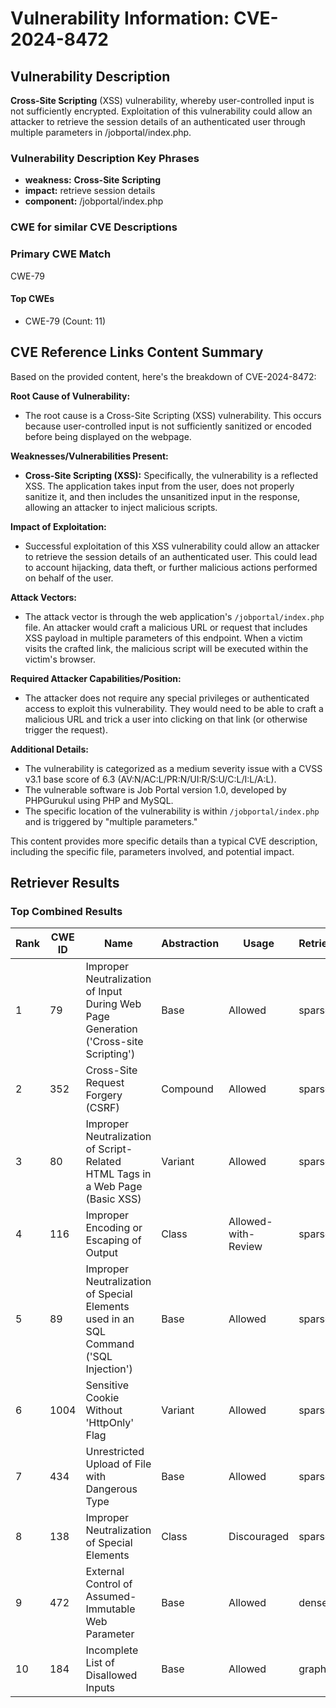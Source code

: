 # Vulnerability Information: CVE-2024-8472

## Vulnerability Description
**Cross-Site Scripting** (XSS) vulnerability, whereby user-controlled input is not sufficiently encrypted. Exploitation of this vulnerability could allow an attacker to retrieve the session details of an authenticated user through multiple parameters in /jobportal/index.php.

### Vulnerability Description Key Phrases
- **weakness:** **Cross-Site Scripting**
- **impact:** retrieve session details
- **component:** /jobportal/index.php

### CWE for similar CVE Descriptions
### Primary CWE Match
CWE-79

#### Top CWEs
- CWE-79 (Count: 11)

## CVE Reference Links Content Summary
Based on the provided content, here's the breakdown of CVE-2024-8472:

**Root Cause of Vulnerability:**
- The root cause is a Cross-Site Scripting (XSS) vulnerability. This occurs because user-controlled input is not sufficiently sanitized or encoded before being displayed on the webpage.

**Weaknesses/Vulnerabilities Present:**
- **Cross-Site Scripting (XSS):** Specifically, the vulnerability is a reflected XSS. The application takes input from the user, does not properly sanitize it, and then includes the unsanitized input in the response, allowing an attacker to inject malicious scripts.

**Impact of Exploitation:**
- Successful exploitation of this XSS vulnerability could allow an attacker to retrieve the session details of an authenticated user. This could lead to account hijacking, data theft, or further malicious actions performed on behalf of the user.

**Attack Vectors:**
- The attack vector is through the web application's `/jobportal/index.php` file. An attacker would craft a malicious URL or request that includes XSS payload in multiple parameters of this endpoint. When a victim visits the crafted link, the malicious script will be executed within the victim's browser.

**Required Attacker Capabilities/Position:**
- The attacker does not require any special privileges or authenticated access to exploit this vulnerability. They would need to be able to craft a malicious URL and trick a user into clicking on that link (or otherwise trigger the request).

**Additional Details:**
- The vulnerability is categorized as a medium severity issue with a CVSS v3.1 base score of 6.3 (AV:N/AC:L/PR:N/UI:R/S:U/C:L/I:L/A:L).
- The vulnerable software is Job Portal version 1.0, developed by PHPGurukul using PHP and MySQL.
- The specific location of the vulnerability is within `/jobportal/index.php` and is triggered by "multiple parameters."

This content provides more specific details than a typical CVE description, including the specific file, parameters involved, and potential impact.

## Retriever Results

### Top Combined Results

| Rank | CWE ID | Name | Abstraction | Usage  | Retrievers | Individual Scores |
|------|--------|------|-------------|-------|------------|-------------------|
| 1 | 79 | Improper Neutralization of Input During Web Page Generation ('Cross-site Scripting') | Base | Allowed | sparse | 0.263 |
| 2 | 352 | Cross-Site Request Forgery (CSRF) | Compound | Allowed | sparse | 0.263 |
| 3 | 80 | Improper Neutralization of Script-Related HTML Tags in a Web Page (Basic XSS) | Variant | Allowed | sparse | 0.246 |
| 4 | 116 | Improper Encoding or Escaping of Output | Class | Allowed-with-Review | sparse | 0.238 |
| 5 | 89 | Improper Neutralization of Special Elements used in an SQL Command ('SQL Injection') | Base | Allowed | sparse | 0.229 |
| 6 | 1004 | Sensitive Cookie Without 'HttpOnly' Flag | Variant | Allowed | sparse | 0.226 |
| 7 | 434 | Unrestricted Upload of File with Dangerous Type | Base | Allowed | sparse | 0.226 |
| 8 | 138 | Improper Neutralization of Special Elements | Class | Discouraged | sparse | 0.223 |
| 9 | 472 | External Control of Assumed-Immutable Web Parameter | Base | Allowed | dense | 0.557 |
| 10 | 184 | Incomplete List of Disallowed Inputs | Base | Allowed | graph | 0.002 |


